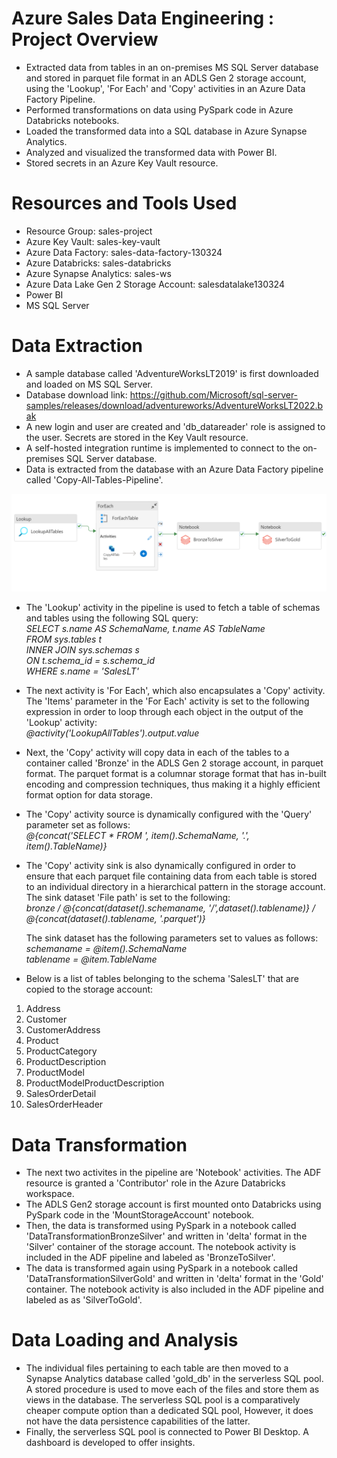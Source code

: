 # Azure Sales Data Engineering : Project Overview
- Extracted data from tables in an on-premises MS SQL Server database and stored in parquet file format in an ADLS Gen 2 storage account, using the 'Lookup', 'For Each' and 'Copy' activities in an Azure Data Factory Pipeline.
- Performed transformations on data using PySpark code in Azure Databricks notebooks.
- Loaded the transformed data into a SQL database in Azure Synapse Analytics.
- Analyzed and visualized the transformed data with Power BI.
- Stored secrets in an Azure Key Vault resource.

# Resources and Tools Used
- Resource Group: sales-project
- Azure Key Vault: sales-key-vault
- Azure Data Factory: sales-data-factory-130324
- Azure Databricks: sales-databricks
- Azure Synapse Analytics: sales-ws
- Azure Data Lake Gen 2 Storage Account: salesdatalake130324
- Power BI
- MS SQL Server

# Data Extraction
- A sample database called 'AdventureWorksLT2019' is first downloaded and loaded on MS SQL Server.
- Database download link: https://github.com/Microsoft/sql-server-samples/releases/download/adventureworks/AdventureWorksLT2022.bak
- A new login and user are created and 'db_datareader' role is assigned to the user. Secrets are stored in the Key Vault resource.
- A self-hosted integration runtime is implemented to connect to the on-premises SQL Server database.
- Data is extracted from the database with an Azure Data Factory pipeline called 'Copy-All-Tables-Pipeline'.

!['Copy-All-Tables-Pipeline' work-flow in ADF resource 'sales-data-factory-130324'](https://github.com/pranavjoshi-hub/sales-azure-data-engineering/blob/master/images/data_factory.png)

- The 'Lookup' activity in the pipeline is used to fetch a table of schemas and tables using the following SQL query:  
  _SELECT s.name AS SchemaName, t.name AS TableName_  
  _FROM sys.tables t_  
  _INNER JOIN sys.schemas s_  
  _ON t.schema_id = s.schema_id_  
  _WHERE s.name = 'SalesLT'_  
  
- The next activity is 'For Each', which also encapsulates a 'Copy' activity. The 'Items' parameter in the 'For Each' activity is set to the following expression in order to loop through each object in the output of the 'Lookup' activity:  
  _@activity('LookupAllTables').output.value_

- Next, the 'Copy' activity will copy data in each of the tables to a container called 'Bronze' in the ADLS Gen 2 storage account, in parquet format. The parquet format is a columnar storage format that has in-built encoding and compression techniques, thus making it a highly efficient format option for data storage.
- The 'Copy' activity source is dynamically configured with the 'Query' parameter set as follows:  
  _@{concat('SELECT * FROM ', item().SchemaName, '.', item().TableName)}_

- The 'Copy' activity sink is also dynamically configured in order to ensure that each parquet file containing data from each table is stored to an individual directory in a hierarchical pattern in the storage account. The sink dataset 'File path' is set to the following:  
  _bronze / @{concat(dataset().schemaname, '/',dataset().tablename)} / @{concat(dataset().tablename, '.parquet')}_

  The sink dataset has the following parameters set to values as follows:  
  _schemaname = @item().SchemaName_    
  _tablename = @item.TableName_
  
- Below is a list of tables belonging to the schema 'SalesLT' that are copied to the storage account:
1. Address
2. Customer
3. CustomerAddress
4. Product
5. ProductCategory
6. ProductDescription
7. ProductModel
8. ProductModelProductDescription
9. SalesOrderDetail
10. SalesOrderHeader

# Data Transformation
- The next two activites in the pipeline are 'Notebook' activities. The ADF resource is granted a 'Contributor' role in the Azure Databricks workspace.
- The ADLS Gen2 storage account is first mounted onto Databricks using PySpark code in the 'MountStorageAccount' notebook.
- Then, the data is transformed using PySpark in a notebook called 'DataTransformationBronzeSilver' and written in 'delta' format in the 'Silver' container of the storage account. The notebook activity is included in the ADF pipeline and labeled as 'BronzeToSilver'.
- The data is transformed again using PySpark in a notebook called 'DataTransformationSilverGold' and written in 'delta' format in the 'Gold' container. The notebook activity is also included in the ADF pipeline and labeled as as 'SilverToGold'.

# Data Loading and Analysis
- The individual files pertaining to each table are then moved to a Synapse Analytics database called 'gold_db' in the serverless SQL pool. A stored procedure is used to move each of the files and store them as views in the database. The serverless SQL pool is a comparatively cheaper compute option than a dedicated SQL pool, However, it does not have the data persistence capabilities of the latter.
- Finally, the serverless SQL pool is connected to Power BI Desktop. A dashboard is developed to offer insights.

  
